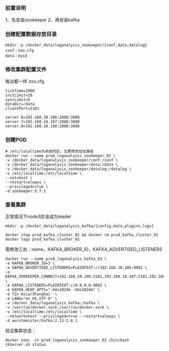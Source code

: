 

### 前置说明

1、先安装zookeeper
2、再安装kafka


### 创建配置数据存放目录
```
mkdir -p /docker_data/loganalysis_zookeeper/{conf,data,datalog}
conf：zoo.cfg
data：myid
```
### 修改集群配置文件
每台都一样
zoo.cfg
```
tickTime=2000
initLimit=10
syncLimit=5
dataDir=/data
clientPort=2181

server.6=192.168.10.186:2888:3888
server.7=192.168.10.187:2888:3888
server.8=192.168.10.188:2888:3888

```

### 创建POD
```
# /etc/localtime为系统时区，无需修改挂在路径
docker run --name prod_loganalysis_zookeeper_02 \
-v /docker_data/loganalysis_zookeeper/conf:/conf \
-v /docker_data/loganalysis_zookeeper/data:/data \
-v /docker_data/loganalysis_zookeeper/datalog:/datalog \
-v /etc/localtime:/etc/localtime \
--net=host \
--restart=always \
--privileged=true \
-d zookeeper:3.7.1
```



### 查看集群
正常情况下node3应该成为leader



```shell
mkdir -p /docker_data/loganalysis_kafka/{config,data,plugins,logs}

docker stop prod_kafka_cluster_01 && docker rm prod_kafka_cluster_01
docker logs prod_kafka_cluster_02
```


需修改三处：name，KAFKA_BROKER_ID，KAFKA_ADVERTISED_LISTENERS

```shell
docker run --name prod_loganalysis_kafka_03 \
-e KAFKA_BROKER_ID=3 \
-e KAFKA_ADVERTISED_LISTENERS=PLAINTEXT://192.168.10.186:9092 \
-e KAFKA_ZOOKEEPER_CONNECT=192.168.10.186:2181,192.168.10.187:2181,192.168.10.188:2181 \
-e KAFKA_LISTENERS=PLAINTEXT://0.0.0.0:9092 \
-e KAFKA_HEAP_OPTS="-Xmx1024m -Xms1024m" \
-e TZ='Asia/Shanghai' \
-e LANG="en_US.UTF-8" \
-v /docker_data/loganalysis_kafka:/kafka \
-v /var/run/docker.sock:/var/run/docker.sock \
-v /etc/localtime:/etc/localtime \
--network=host --privileged=true --restart=always \
-d wurstmeister/kafka:2.13-2.8.1
```

验证集群状态：
```shell
docker exec -it prod_loganalysis_zookeeper_02 /bin/bash
zkServer.sh status
```